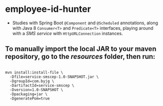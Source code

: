 # employee-id-hunter

  - Studies with Spring Boot ```@Component``` and ```@Scheduled``` annotations, along with Java 8 ```Consumer<T>``` and ```Predicate<T>``` interfaces, playing around with a _SMS service_ with ```HttpURLConnection``` instances.
  
  ## To manually import the local JAR to your maven repository, go to the _resources_ folder, then run:
  
  ```
  
  mvn install:install-file \
  	-Dfile=service-smscep-1.0-SNAPSHOT.jar \
  	-DgroupId=com.byjg \
  	-DartifactId=service-smscep \
  	-Dversion=1.0-SNAPSHOT \
  	-Dpackaging=jar \
  	-DgeneratePom=true
  	
  ```
